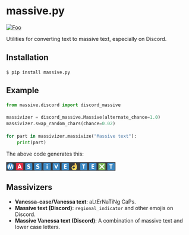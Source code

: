 # massive.py

[![Foo](http://badge.fury.io/py/massive.py.svg)](http://badge.fury.io/py/massive.py)

Utilities for converting text to massive text, especially on Discord.

## Installation

`$ pip install massive.py`

## Example

```python
from massive.discord import discord_massive

massivizer = discord_massive.Massive(alternate_chance=1.0)
massivizer.swap_random_chars(chance=0.02)

for part in massivizer.massivize("Massive text"):
	print(part)
```

The above code generates this:

![](https://raw.githubusercontent.com/TheRandomLabs/massive.py/master/example.png)

## Massivizers

* **Vanessa-case/Vanessa text**: aLtErNaTiNg CaPs.
* **Massive text (Discord)**: `regional_indicator` and other emojis on Discord.
* **Massive Vanessa text (Discord)**: A combination of massive text and lower case letters.
